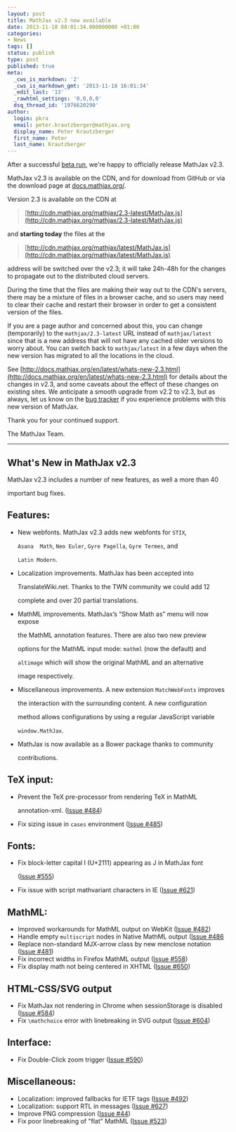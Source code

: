 ```yaml
---
layout: post
title: MathJax v2.3 now available
date: 2013-11-18 08:01:34.000000000 +01:00
categories:
- News
tags: []
status: publish
type: post
published: true
meta:
  _cws_is_markdown: '2'
  _cws_is_markdown_gmt: '2013-11-18 16:01:34'
  _edit_last: '13'
  _rawhtml_settings: '0,0,0,0'
  dsq_thread_id: '1976620290'
author:
  login: pkra
  email: peter.krautzberger@mathjax.org
  display_name: Peter Krautzberger
  first_name: Peter
  last_name: Krautzberger
---
```


After a successful [beta run](http://www.mathjax.org/mathjax-v2-3-beta-now-available/), we're happy to officially release MathJax v2.3.

MathJax v2.3 is available on the CDN, and for download from GitHub or via the download page at [docs.mathjax.org/](http://docs.mathjax.org/en/latest/installation.html).

Version 2.3 is available on the CDN at

> [http://cdn.mathjax.org/mathjax/2.3-latest/MathJax.js](http://cdn.mathjax.org/mathjax/2.3-latest/MathJax.js)

and **starting today** the files at the

> [http://cdn.mathjax.org/mathjax/latest/MathJax.js](http://cdn.mathjax.org/mathjax/latest/MathJax.js)

address will be switched over the v2.3; it will take 24h-48h for the changes to propagate out to the distributed cloud servers.

During the time that the files are making their way out to the CDN's servers, there may be a mixture of files in a browser cache, and so users may need to clear their cache and restart their browser in order to get a consistent version of the files.

If you are a page author and concerned about this, you can change (temporarily) to the `mathjax/2.3-latest` URL instead of `mathjax/latest` since that is a new address that will not have any cached older versions to worry about. You can switch back to `mathjax/latest` in a few days when the new version has migrated to all the locations in the cloud.

See [http://docs.mathjax.org/en/latest/whats-new-2.3.html](http://docs.mathjax.org/en/latest/whats-new-2.3.html) for details about the changes in v2.3, and some caveats about the effect of these changes on existing sites. We anticipate a smooth upgrade from v2.2 to v2.3, but as always, let us know on the [bug tracker](http://github.com/mathjax/mathjax/issues) if you experience problems with this new version of MathJax.

Thank you for your continued support.

The MathJax Team.

* * *

## What's New in MathJax v2.3

MathJax v2.3 includes a number of new features, as well a more than 40

important bug fixes.

## Features:

*   New webfonts. MathJax v2.3 adds new webfonts for `STIX`,

    `Asana  Math`, `Neo Euler`, `Gyre Pagella`, `Gyre Termes`, and

    `Latin Modern`.

*   Localization improvements. MathJax has been accepted into

    TranslateWiki.net. Thanks to the TWN community we could add 12

    complete and over 20 partial translations.

*   MathML improvements. MathJax’s “Show Math as” menu will now expose

    the MathML annotation features. There are also two new preview

    options for the MathML input mode: `mathml` (now the default) and

    `altimage` which will show the original MathML and an alternative

    image respectively.

*   Miscellaneous improvements. A new extension `MatchWebFonts` improves

    the interaction with the surrounding content. A new configuration

    method allows configurations by using a regular JavaScript variable

    `window.MathJax`.

*   MathJax is now available as a Bower package thanks to community

    contributions.

## TeX input:

*   Prevent the TeX pre-processor from rendering TeX in MathML

    annotation-xml. ([Issue &#35;484](https://github.com/mathjax/MathJax/issues/484))
*   Fix sizing issue in `cases` environment ([Issue &#35;485](https://github.com/mathjax/MathJax/issues/485))

## Fonts:

*   Fix block-letter capital I (U+2111) appearing as J in MathJax font

    ([Issue &#35;555](https://github.com/mathjax/MathJax/issues/555))
*   Fix issue with script mathvariant characters in IE ([Issue &#35;621](https://github.com/mathjax/MathJax/issues/621))

## MathML:

*   Improved workarounds for MathML output on WebKit ([Issue &#35;482](https://github.com/mathjax/MathJax/issues/482))
*   Handle empty `multiscript` nodes in Native MathML output ([Issue &#35;486](https://github.com/mathjax/MathJax/issues/486)
*   Replace non-standard MJX-arrow class by new menclose notation ([Issue &#35;481](https://github.com/mathjax/MathJax/issues/481))
*   Fix incorrect widths in Firefox MathML output ([Issue &#35;558](https://github.com/mathjax/MathJax/issues/558))
*   Fix display math not being centered in XHTML ([Issue &#35;650](https://github.com/mathjax/MathJax/issues/650))

## HTML-CSS/SVG output

*   Fix MathJax not rendering in Chrome when sessionStorage is disabled ([Issue &#35;584](https://github.com/mathjax/MathJax/issues/584))
*   Fix `\mathchoice` error with linebreaking in SVG output ([Issue &#35;604](https://github.com/mathjax/MathJax/issues/604))

## Interface:

*   Fix Double-Click zoom trigger ([Issue &#35;590](https://github.com/mathjax/MathJax/issues/590))

## Miscellaneous:

*   Localization: improved fallbacks for IETF tags ([Issue &#35;492](https://github.com/mathjax/MathJax/issues/492))
*   Localization: support RTL in messages ([Issue &#35;627](https://github.com/mathjax/MathJax/issues/627))
*   Improve PNG compression ([Issue &#35;44](https://github.com/mathjax/MathJax/issues/44))
*   Fix poor linebreaking of "flat" MathML ([Issue &#35;523](https://github.com/mathjax/MathJax/issues/523))
